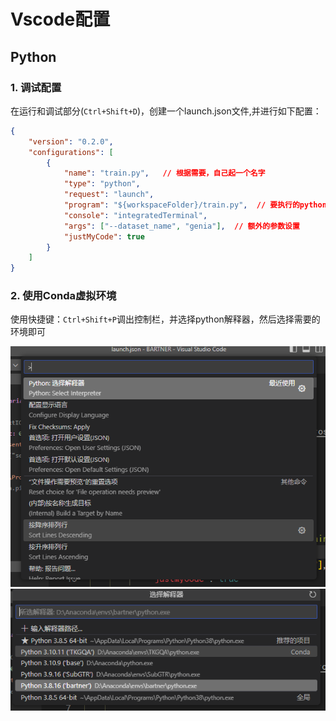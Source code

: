 # Vscode配置



## Python

### 1. 调试配置

在运行和调试部分(`Ctrl+Shift+D`)，创建一个launch.json文件,并进行如下配置：

```json
{
    "version": "0.2.0",
    "configurations": [
        {
            "name": "train.py",   // 根据需要，自己起一个名字
            "type": "python",
            "request": "launch",
            "program": "${workspaceFolder}/train.py",  // 要执行的python文件路径
            "console": "integratedTerminal",
            "args": ["--dataset_name", "genia"],  // 额外的参数设置
            "justMyCode": true
        }
    ]
}
```



### 2. 使用Conda虚拟环境

使用快捷键：`Ctrl+Shift+P`调出控制栏，并选择python解释器，然后选择需要的环境即可

<center><img src="./../99.Figure/02-016/image-20230628221214565.png" alt="image-20230628221214565" style="zoom:80%;" /></center>

<center><img src="./../99.Figure/02-016/image-20230628221301557.png" alt="image-20230628221301557" /></center>

